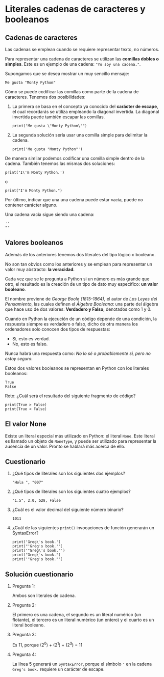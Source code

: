 # Literales cadenas de caracteres y booleanos

## Cadenas de caracteres

Las cadenas se emplean cuando se requiere representar texto, no números.

Para representar una cadena de caracteres se utilizan las **comillas dobles o simples**. Este es un ejemplo de una cadena: `"Yo soy una cadena."`.

Supongamos que se desea mostrar un muy sencillo mensaje:

```
Me gusta "Monty Python"
```

Cómo se puede codificar las comillas como parte de la cadena de caracteres. Tenemos dos posibilidades:

1. La primera se basa en el concepto ya conocido del **carácter de escape**, el cual recordarás se utiliza empleando la diagonal invertida. La diagonal invertida puede también escapar las comillas. 

    ```
    print("Me gusta \"Monty Python\"")
    ```

2. La segunda solución sería usar una comilla simple para delimitar la cadena.

    ```
    print('Me gusta "Monty Python"')
    ```

De manera similar podemos codificar una comilla simple dentro de la cadena. También tenemos las mismas dos soluciones:

```
print('I\'m Monty Python.')
```
o

```
print("I'm Monty Python.")
```

Por último, indicar que una una cadena puede estar vacía, puede no contener carácter alguno.

Una cadena vacía sigue siendo una cadena:

```
''
""
```

## Valores booleanos

Además de los anteriores tenemos dos literales del tipo lógico o booleano.

No son tan obvios como los anteriores y se emplean para representar un valor muy abstracto: **la veracidad**.

Cada vez que se le pregunta a Python si un número es más grande que otro, el resultado es la creación de un tipo de dato muy específico: **un valor booleano**.

El nombre proviene de *George Boole (1815-1864)*, el autor de *Las Leyes del Pensamiento*, las cuales definen el *Álgebra Booleana*: una parte del álgebra que hace uso de dos valores: **Verdadero y Falso**, denotados como 1 y 0.

Cuando en Python la ejecución de un código depende de una condición, la respuesta siempre es verdadero o falso, dicho de otra manera los ordenadores solo conocen dos tipos de respuestas:

* Si, esto es verdad.
* No, esto es falso.

Nunca habrá una respuesta como: *No lo sé o probablemente si, pero no estoy seguro*.

Estos dos valores booleanos se representan en Python con los literales booleanos:

```
True
False
```

Reto: ¿Cuál será el resultado del siguiente fragmento de código?

```
print(True > False)
print(True < False)
```

## El valor None

Existe un literal especial más utilizado en Python: el literal `None`. Este literal es llamado un objeto de `NoneType`, y puede ser utilizado para representar la ausencia de un valor. Pronto se hablará más acerca de ello.

## Cuestionario

1. ¿Qué tipos de literales son los siguientes dos ejemplos?

    ```
    "Hola ", "007"
    ```

2. ¿Qué tipos de literales son los siguientes cuatro ejemplos?

    ```
    "1.5", 2.0, 528, False
    ```

3. ¿Cuál es el valor decimal del siguiente número binario?

    ```
    1011
    ```

4. ¿Cuál de las siguientes `print()` invocaciones de función generarán un SyntaxError?

    ```
    print('Greg\'s book.')
    print("'Greg's book.'")
    print('"Greg\'s book."')
    print("Greg\'s book.")
    print('"Greg's book."')
    ```

## Solución cuestionario

1. Pregunta 1:

    Ambos son literales de cadena.

2. Pregunta 2:

    El primero es una cadena, el segundo es un literal numérico (un flotante), el tercero es un literal numérico (un entero) y el cuarto es un literal booleano.

3. Pregunta 3:

    Es 11, porque (2<sup>0</sup>) + (2<sup>1</sup>) + (2<sup>3</sup>) = 11

4. Pregunta 4:

    La línea 5 generará un `SyntaxError`, porque el símbolo `'` en la cadena `Greg's book.` requiere un carácter de escape.